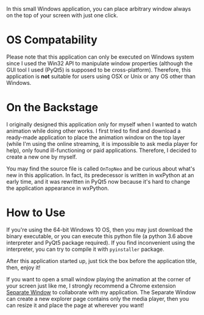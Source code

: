 In this small Windows application, you can place arbitrary window always on the top of your screen with just one click.

# OS Compatability
Please note that this application can only be executed on Windows system since I used the Win32 API to manipulate window properties (although the GUI tool I used (PyQt5) is supposed to be cross-platform). Therefore, this application is **not** suitable for users using OSX or Unix or any OS other than Windows.

# On the Backstage
I originally designed this application only for myself when I wanted to watch animation while doing other works. I first tried to find and download a ready-made application to place the animation window on the top layer (while I'm using the online streaming, it is impossible to ask media player for help), only found ill-functioning or paid applications. Therefore, I decided to create a new one by myself.

You may find the source file is called `OnTopNeo` and be curious about what's new in this application. In fact, its predecessor is written in wxPython at an early time, and it was rewritten in PyQt5 now because it's hard to change the application appearance in wxPython.

# How to Use
If you're using the 64-bit Windows 10 OS, then you may just download the binary executable, or you can execute this python file (a python 3.6 above interpreter and PyQt5 package required). If you find inconvenient using the interpreter, you can try to compile it with `pyinstaller` package.

After this application started up, just tick the box before the application title, then, enjoy it!

If you want to open a small window playing the animation at the corner of your screen just like me, I strongly recommend a Chrome extension [Separate Window](https://chrome.google.com/webstore/detail/separate-window/cbgkkbaghihhnaeabfcmmglhnfkfnpon) to collaborate with my application. The Separate Window can create a new explorer page contains only the media player, then you can resize it and place the page at wherever you want!
